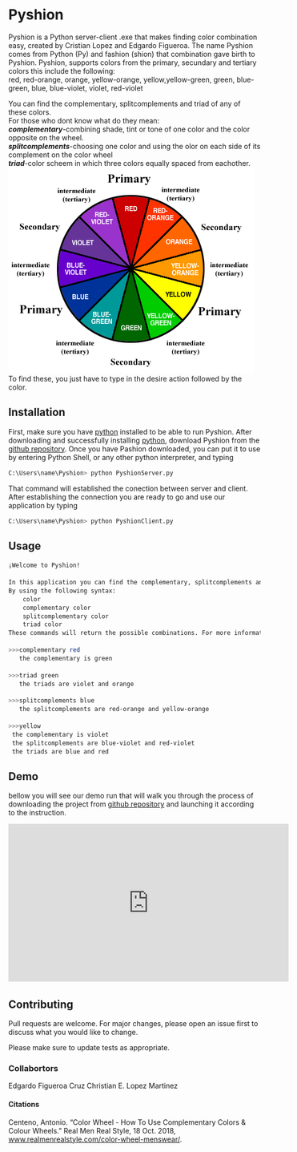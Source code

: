# Pyshion

Pyshion is a Python server-client .exe that makes finding color combination easy, created by Cristian Lopez and Edgardo Figueroa. The name Pyshion comes from Python (Py) and fashion (shion) that combination gave birth to Pyshion. Pyshion, supports colors from the primary, secundary and tertiary colors this include the following:  
red, red-orange, orange, yellow-orange, yellow,yellow-green, green, blue-green, blue, blue-violet, violet, red-violet  
  
You can find the complementary, splitcomplements and triad of any of these colors.  
For those who dont know what do they mean:   
***complementary***-combining shade, tint or tone of one color and the color opposite on the wheel.    
***splitcomplements***-choosing one color and using the olor on each side of its complement on the color wheel   
***triad***-color scheem in which three colors equally spaced from eachother.  
![alt text](https://github.com/Gardy291/Pyshion/blob/master/color_wheel.png)  
To find these, you just have to type in the desire action followed by the color.  

## Installation

First, make sure you have [python](https://www.python.org/downloads/) installed to be able to run Pyshion.
After downloading and successfully installing [python](https://www.python.org/downloads/), download Pyshion from the [github repository](https://github.com/Gardy291/Pyshion.git). Once you have Pashion downloaded, you can put it to use by entering Python Shell, or any other python interpreter, and typing 

```bash
C:\Users\name\Pyshion> python PyshionServer.py
```
That command will established the conection between server and client. After establishing the connection you are ready to go and use our application by typing
```bash
C:\Users\name\Pyshion> python PyshionClient.py
```
## Usage
```bash
¡Welcome to Pyshion! 

In this application you can find the complementary, splitcomplements and triad colors 
By using the following syntax: 
	color
	complementary color
	splitcomplementary color
	triad color
These commands will return the possible combinations. For more information type help.

>>>complementary red
   the complementary is green

>>>triad green
   the triads are violet and orange

>>>splitcomplements blue
   the splitcomplements are red-orange and yellow-orange

>>>yellow
 the complementary is violet
 the splitcomplements are blue-violet and red-violet
 the triads are blue and red
```
## Demo
bellow you will see our demo run that will walk you through the process of downloading the project from [github repository](https://github.com/Gardy291/Pyshion.git) and launching it according to the instruction.

<iframe width="560" height="315" src="https://www.youtube.com/embed/Lbfe3-v7yE0" frameborder="0" allow="accelerometer; autoplay; encrypted-media; gyroscope; picture-in-picture" allowfullscreen></iframe>

## Contributing
Pull requests are welcome. For major changes, please open an issue first to discuss what you would like to change.

Please make sure to update tests as appropriate.
### Collabortors
Edgardo Figueroa Cruz
Christian E. Lopez Martinez  
#### Citations
Centeno, Antonio. “Color Wheel - How To Use Complementary Colors &amp; Colour Wheels.” Real Men Real Style, 18 Oct. 2018, www.realmenrealstyle.com/color-wheel-menswear/.
